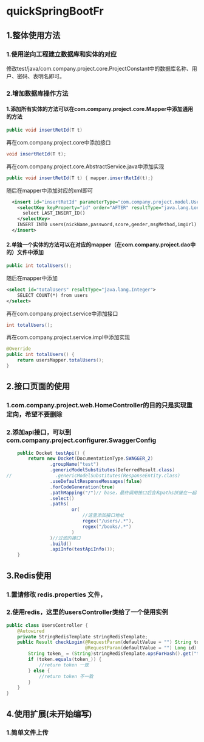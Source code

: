 # quickSpringBootFr

## 1.整体使用方法
### 1.使用逆向工程建立数据库和实体的对应
修改test/java/com.company.project.core.ProjectConstant中的数据库名称、用户、密码、表明名即可。

### 2.增加数据库操作方法
#### 1.添加所有实体的方法可以在com.company.project.core.Mapper中添加通用的方法
```java
public void insertRetId(T t)
```
再在com.company.project.core中添加接口
```java
void insertRetId(T t);
```
再在com.company.project.core.AbstractService.java中添加实现
```java
public void insertRetId(T t) { mapper.insertRetId(t);}
```
随后在mapper中添加对应的xml即可
```xml
  <insert id="insertRetId" parameterType="com.company.project.model.Users">
    <selectKey keyProperty="id" order="AFTER" resultType="java.lang.Long">
      select LAST_INSERT_ID()
    </selectKey>
    INSERT INTO users(nickName,password,score,gender,msgMethod,imgUrl) VALUES(#{nickname},#{password},#{score},#{gender},#{msgmethod},#{imgurl})
  </insert>
```
#### 2.单独一个实体的方法可以在对应的mapper（在com.company.project.dao中的）文件中添加
```java
public int totalUsers();
```
随后在mapper中添加
```xml
<select id="totalUsers" resultType="java.lang.Integer">
    SELECT COUNT(*) from users
</select>
```
再在com.company.project.service中添加接口
```java
int totalUsers();
```
再在com.company.project.service.impl中添加实现
```java
@Override
public int totalUsers() {
    return usersMapper.totalUsers();
}
```

## 2.接口页面的使用
### 1.com.company.project.web.HomeController的目的只是实现重定向，希望不要删除
### 2.添加api接口，可以到com.company.project.configurer.SwaggerConfig
```java
    public Docket testApi() {
        return new Docket(DocumentationType.SWAGGER_2)
                .groupName("test")
                .genericModelSubstitutes(DeferredResult.class)
//                .genericModelSubstitutes(ResponseEntity.class)
                .useDefaultResponseMessages(false)
                .forCodeGeneration(true)
                .pathMapping("/")// base，最终调用接口后会和paths拼接在一起
                .select()
                .paths(
                        or(
                            //这里添加接口地址
                            regex("/users/.*"),
                            regex("/books/.*")
                        )
                )//过滤的接口
                .build()
                .apiInfo(testApiInfo());
    }
```

## 3.Redis使用
### 1.置请修改 redis.properties 文件，
### 2.使用redis，这里的usersController类给了一个使用实例
```java
public class UsersController {
    @Autowired
    private StringRedisTemplate stringRedisTemplate;
    public Result checkLogin(@RequestParam(defaultValue = "") String token,
                             @RequestParam(defaultValue = "") Long id) {
        String token_ = (String)stringRedisTemplate.opsForHash().get("token",id.toString());
        if (token.equals(token_)) {
            //return token 一致
        } else {
            //return token 不一致
        }
    }
}
```

## 4.使用扩展(未开始编写)
### 1.简单文件上传